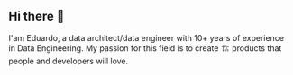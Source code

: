 ## Hi there 👋

I'am Eduardo, a data architect/data engineer with 10+ years of experience in Data Engineering. My passion for this field is to create 🏗️ products that people and developers will love.

<!--
**egposadas/egposadas** is a ✨ _special_ ✨ repository because its `README.md` (this file) appears on your GitHub profile.


- 🔭 I’m currently working on ...
- 🌱 I’m currently learning ...
- 👯 I’m looking to collaborate on ...
- 🤔 I’m looking for help with ...
- 💬 Ask me about ...
- 📫 How to reach me: ...
- 😄 Pronouns: ...
- ⚡ Fun fact: ...
-->
